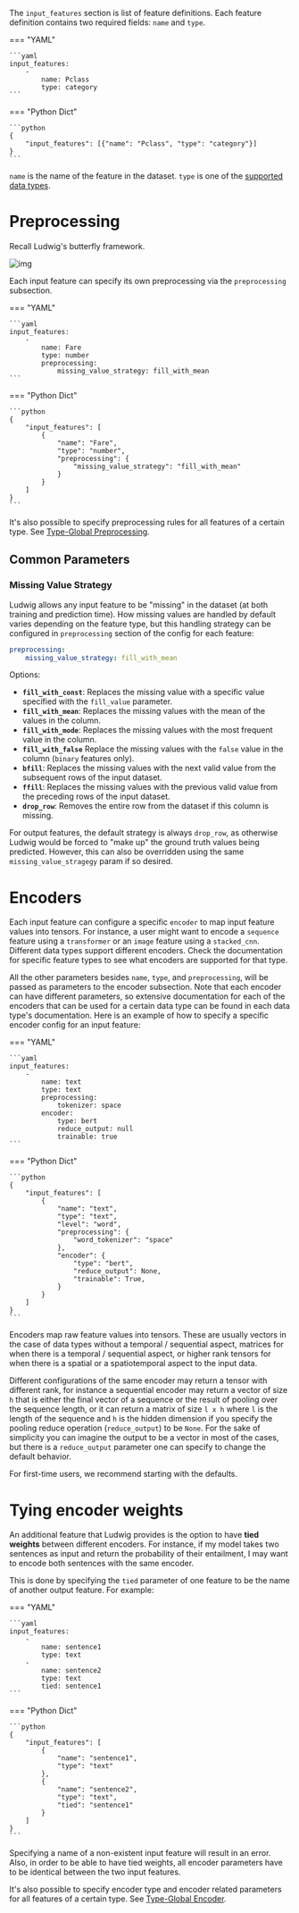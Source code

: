 The `input_features` section is list of feature definitions. Each feature definition contains two required fields:
`name` and `type`.

=== "YAML"

    ```yaml
    input_features:
        -
            name: Pclass
            type: category
    ```

=== "Python Dict"

    ```python
    {
        "input_features": [{"name": "Pclass", "type": "category"}]
    }
    ```

`name` is the name of the feature in the dataset. `type` is one of the [supported data types](../supported_data_types).

# Preprocessing

Recall Ludwig's butterfly framework.

![img](../../images/butterfly.png)

Each input feature can specify its own preprocessing via the `preprocessing` subsection.

=== "YAML"

    ```yaml
    input_features:
        -
            name: Fare
            type: number
            preprocessing:
                missing_value_strategy: fill_with_mean
    ```

=== "Python Dict"

    ```python
    {
        "input_features": [
            {
                "name": "Fare",
                "type": "number",
                "preprocessing": {
                    "missing_value_strategy": "fill_with_mean"
                }
            }
        ]
    }
    ```

It's also possible to specify preprocessing rules for all features of a certain type. See
[Type-Global Preprocessing](../defaults.md#type-global-preprocessing).

## Common Parameters

### Missing Value Strategy

Ludwig allows any input feature to be "missing" in the dataset (at both training and prediction time). How
missing values are handled by default varies depending on the feature type, but this handling strategy can be configured
in `preprocessing` section of the config for each feature:

```yaml
preprocessing:
    missing_value_strategy: fill_with_mean
```

Options:

- **`fill_with_const`**: Replaces the missing value with a specific value specified with the `fill_value` parameter.
- **`fill_with_mean`**: Replaces the missing values with the mean of the values in the column.
- **`fill_with_mode`**: Replaces the missing values with the most frequent value in the column.
- **`fill_with_false`** Replace the missing values with the `false` value in the column (`binary` features only).
- **`bfill`**: Replaces the missing values with the next valid value from the subsequent rows of the input dataset.
- **`ffill`**: Replaces the missing values with the previous valid value from the preceding rows of the input dataset.
- **`drop_row`**: Removes the entire row from the dataset if this column is missing.

For output features, the default strategy is always `drop_row`, as otherwise Ludwig would be forced to "make up" the
ground truth values being predicted. However, this can also be overridden using the same `missing_value_stragegy` param
if so desired.


# Encoders

Each input feature can configure a specific `encoder` to map input feature values into tensors. For instance, a user
might want to encode a `sequence` feature using a `transformer` or an `image` feature using a `stacked_cnn`. Different
data types support different encoders. Check the documentation for specific feature types to see what encoders are
supported for that type.

All the other parameters besides `name`, `type`, and `preprocessing`, will be passed as parameters to the encoder
subsection. Note that each encoder can have different parameters, so extensive documentation for each of the encoders
that can be used for a certain data type can be found in each data type's documentation. Here is an example of how to
specify a specific encoder config for an input feature:

=== "YAML"

    ```yaml
    input_features:
        -
            name: text
            type: text
            preprocessing:
                tokenizer: space
            encoder: 
                type: bert
                reduce_output: null
                trainable: true
    ```

=== "Python Dict"

    ```python
    {
        "input_features": [
            {
                "name": "text",
                "type": "text",
                "level": "word",
                "preprocessing": {
                    "word_tokenizer": "space"
                },
                "encoder": {
                    "type": "bert",
                    "reduce_output": None,
                    "trainable": True,
                }
            }
        ]
    }
    ```

Encoders map raw feature values into tensors. These are usually vectors in the case of data types without a temporal /
sequential aspect, matrices for when there is a temporal / sequential aspect, or higher rank tensors for when there is a
spatial or a spatiotemporal aspect to the input data.

Different configurations of the same encoder may return a tensor with different rank, for instance a sequential encoder
may return a vector of size `h` that is either the final vector of a sequence or the result of pooling over the sequence
length, or it can return a matrix of size `l x h` where `l` is the length of the sequence and `h` is the hidden
dimension if you specify the pooling reduce operation (`reduce_output`) to be `None`.  For the sake of simplicity you
can imagine the output to be a vector in most of the cases, but there is a `reduce_output` parameter one can specify to
change the default behavior.

For first-time users, we recommend starting with the defaults.

# Tying encoder weights

An additional feature that Ludwig provides is the option to have **tied weights** between different encoders.
For instance, if my model takes two sentences as input and return the probability of their entailment, I may want to
encode both sentences with the same encoder.

This is done by specifying the `tied` parameter of one feature to be the name of another output feature. For
example:

=== "YAML"

    ```yaml
    input_features:
        -
            name: sentence1
            type: text
        -
            name: sentence2
            type: text
            tied: sentence1
    ```

=== "Python Dict"

    ```python
    {
        "input_features": [
            {
                "name": "sentence1",
                "type": "text"
            },
            {
                "name": "sentence2",
                "type": "text",
                "tied": "sentence1"
            }
        ]
    }
    ```

Specifying a name of a non-existent input feature will result in an error. Also, in order to be able to have tied
weights, all encoder parameters have to be identical between the two input features.

It's also possible to specify encoder type and encoder related parameters for all features of a
certain type. See [Type-Global Encoder](../defaults.md#type-global-encoder).
